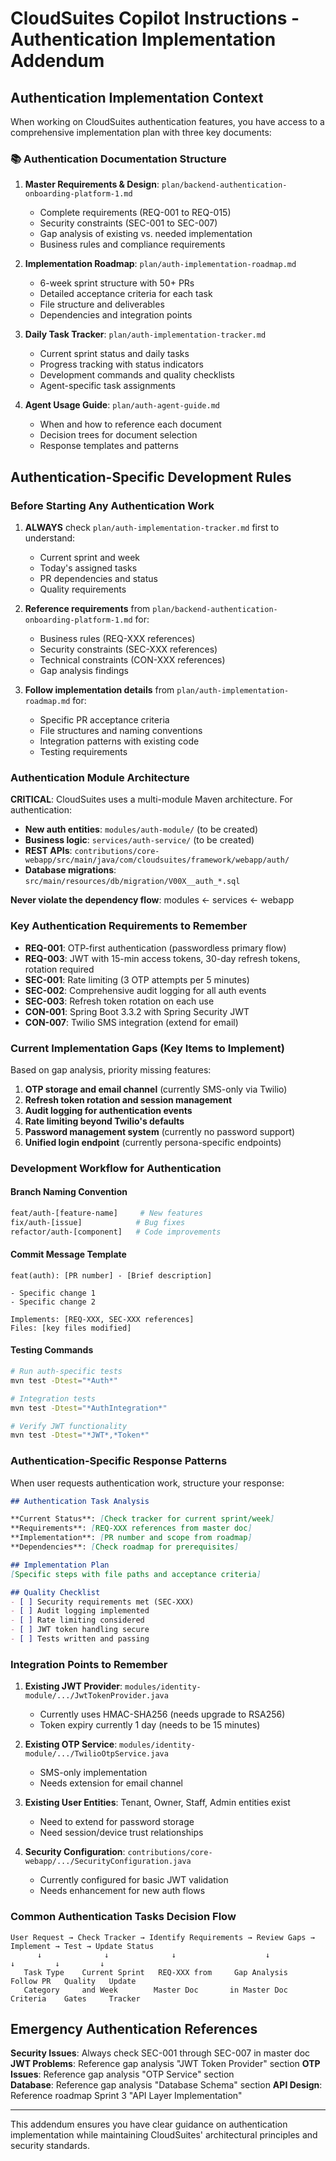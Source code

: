 # CloudSuites Copilot Instructions - Authentication Implementation Addendum

## Authentication Implementation Context

When working on CloudSuites authentication features, you have access to a comprehensive implementation plan with three key documents:

### 📚 Authentication Documentation Structure

1. **Master Requirements & Design**: `plan/backend-authentication-onboarding-platform-1.md`
   - Complete requirements (REQ-001 to REQ-015)
   - Security constraints (SEC-001 to SEC-007)
   - Gap analysis of existing vs. needed implementation
   - Business rules and compliance requirements

2. **Implementation Roadmap**: `plan/auth-implementation-roadmap.md`
   - 6-week sprint structure with 50+ PRs
   - Detailed acceptance criteria for each task
   - File structure and deliverables
   - Dependencies and integration points

3. **Daily Task Tracker**: `plan/auth-implementation-tracker.md`
   - Current sprint status and daily tasks
   - Progress tracking with status indicators
   - Development commands and quality checklists
   - Agent-specific task assignments

4. **Agent Usage Guide**: `plan/auth-agent-guide.md`
   - When and how to reference each document
   - Decision trees for document selection
   - Response templates and patterns

## Authentication-Specific Development Rules

### Before Starting Any Authentication Work

1. **ALWAYS** check `plan/auth-implementation-tracker.md` first to understand:
   - Current sprint and week
   - Today's assigned tasks
   - PR dependencies and status
   - Quality requirements

2. **Reference requirements** from `plan/backend-authentication-onboarding-platform-1.md` for:
   - Business rules (REQ-XXX references)
   - Security constraints (SEC-XXX references) 
   - Technical constraints (CON-XXX references)
   - Gap analysis findings

3. **Follow implementation details** from `plan/auth-implementation-roadmap.md` for:
   - Specific PR acceptance criteria
   - File structures and naming conventions
   - Integration patterns with existing code
   - Testing requirements

### Authentication Module Architecture

**CRITICAL**: CloudSuites uses a multi-module Maven architecture. For authentication:

- **New auth entities**: `modules/auth-module/` (to be created)
- **Business logic**: `services/auth-service/` (to be created)
- **REST APIs**: `contributions/core-webapp/src/main/java/com/cloudsuites/framework/webapp/auth/`
- **Database migrations**: `src/main/resources/db/migration/V00X__auth_*.sql`

**Never violate the dependency flow**: modules ← services ← webapp

### Key Authentication Requirements to Remember

- **REQ-001**: OTP-first authentication (passwordless primary flow)
- **REQ-003**: JWT with 15-min access tokens, 30-day refresh tokens, rotation required
- **SEC-001**: Rate limiting (3 OTP attempts per 5 minutes)
- **SEC-002**: Comprehensive audit logging for all auth events
- **SEC-003**: Refresh token rotation on each use
- **CON-001**: Spring Boot 3.3.2 with Spring Security JWT
- **CON-007**: Twilio SMS integration (extend for email)

### Current Implementation Gaps (Key Items to Implement)

Based on gap analysis, priority missing features:
1. **OTP storage and email channel** (currently SMS-only via Twilio)
2. **Refresh token rotation and session management**
3. **Audit logging for authentication events**
4. **Rate limiting beyond Twilio's defaults**
5. **Password management system** (currently no password support)
6. **Unified login endpoint** (currently persona-specific endpoints)

### Development Workflow for Authentication

#### Branch Naming Convention
```bash
feat/auth-[feature-name]     # New features
fix/auth-[issue]            # Bug fixes
refactor/auth-[component]   # Code improvements
```

#### Commit Message Template
```
feat(auth): [PR number] - [Brief description]

- Specific change 1
- Specific change 2

Implements: [REQ-XXX, SEC-XXX references]
Files: [key files modified]
```

#### Testing Commands
```bash
# Run auth-specific tests
mvn test -Dtest="*Auth*"

# Integration tests
mvn test -Dtest="*AuthIntegration*"

# Verify JWT functionality
mvn test -Dtest="*JWT*,*Token*"
```

### Authentication-Specific Response Patterns

When user requests authentication work, structure your response:

```markdown
## Authentication Task Analysis

**Current Status**: [Check tracker for current sprint/week]
**Requirements**: [REQ-XXX references from master doc]
**Implementation**: [PR number and scope from roadmap]
**Dependencies**: [Check roadmap for prerequisites]

## Implementation Plan
[Specific steps with file paths and acceptance criteria]

## Quality Checklist
- [ ] Security requirements met (SEC-XXX)
- [ ] Audit logging implemented
- [ ] Rate limiting considered
- [ ] JWT token handling secure
- [ ] Tests written and passing
```

### Integration Points to Remember

1. **Existing JWT Provider**: `modules/identity-module/.../JwtTokenProvider.java`
   - Currently uses HMAC-SHA256 (needs upgrade to RSA256)
   - Token expiry currently 1 day (needs to be 15 minutes)

2. **Existing OTP Service**: `modules/identity-module/.../TwilioOtpService.java`
   - SMS-only implementation
   - Needs extension for email channel

3. **Existing User Entities**: Tenant, Owner, Staff, Admin entities exist
   - Need to extend for password storage
   - Need session/device trust relationships

4. **Security Configuration**: `contributions/core-webapp/.../SecurityConfiguration.java`
   - Currently configured for basic JWT validation
   - Needs enhancement for new auth flows

### Common Authentication Tasks Decision Flow

```
User Request → Check Tracker → Identify Requirements → Review Gaps → Implement → Test → Update Status
      ↓              ↓              ↓                    ↓             ↓         ↓         ↓
   Task Type    Current Sprint   REQ-XXX from     Gap Analysis   Follow PR   Quality   Update
   Category     and Week        Master Doc       in Master Doc  Criteria    Gates     Tracker
```

## Emergency Authentication References

**Security Issues**: Always check SEC-001 through SEC-007 in master doc
**JWT Problems**: Reference gap analysis "JWT Token Provider" section
**OTP Issues**: Reference gap analysis "OTP Service" section  
**Database**: Reference gap analysis "Database Schema" section
**API Design**: Reference roadmap Sprint 3 "API Layer Implementation"

---

This addendum ensures you have clear guidance on authentication implementation while maintaining CloudSuites' architectural principles and security standards.
